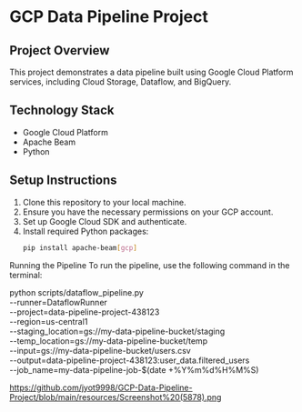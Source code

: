 # GCP Data Pipeline Project

## Project Overview
This project demonstrates a data pipeline built using Google Cloud Platform services, including Cloud Storage, Dataflow, and BigQuery.

## Technology Stack
- Google Cloud Platform
- Apache Beam
- Python

## Setup Instructions
1. Clone this repository to your local machine.
2. Ensure you have the necessary permissions on your GCP account.
3. Set up Google Cloud SDK and authenticate.
4. Install required Python packages:
   ```bash
   pip install apache-beam[gcp]

   
Running the Pipeline
To run the pipeline, use the following command in the terminal:

python scripts/dataflow_pipeline.py \
    --runner=DataflowRunner \
    --project=data-pipeline-project-438123 \
    --region=us-central1 \
    --staging_location=gs://my-data-pipeline-bucket/staging \
    --temp_location=gs://my-data-pipeline-bucket/temp \
    --input=gs://my-data-pipeline-bucket/users.csv \
    --output=data-pipeline-project-438123:user_data.filtered_users \
    --job_name=my-data-pipeline-job-$(date +%Y%m%d%H%M%S)



https://github.com/jyot9998/GCP-Data-Pipeline-Project/blob/main/resources/Screenshot%20(5878).png

